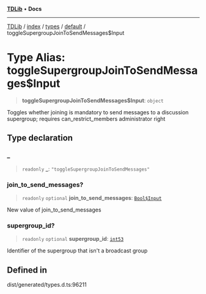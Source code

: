 [**TDLib**](../../../../../../README.md) • **Docs**

***

[TDLib](../../../../../../modules.md) / [index](../../../../../README.md) / [types](../../../README.md) / [default](../README.md) / toggleSupergroupJoinToSendMessages$Input

# Type Alias: toggleSupergroupJoinToSendMessages$Input

> **toggleSupergroupJoinToSendMessages$Input**: `object`

Toggles whether joining is mandatory to send messages to a discussion supergroup; requires can_restrict_members administrator right

## Type declaration

### \_

> `readonly` **\_**: `"toggleSupergroupJoinToSendMessages"`

### join\_to\_send\_messages?

> `readonly` `optional` **join\_to\_send\_messages**: [`Bool$Input`](Bool$Input.md)

New value of join_to_send_messages

### supergroup\_id?

> `readonly` `optional` **supergroup\_id**: [`int53`](int53-1.md)

Identifier of the supergroup that isn't a broadcast group

## Defined in

dist/generated/types.d.ts:96211
